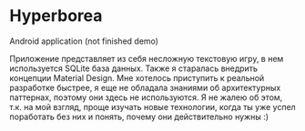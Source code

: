 # Hyperborea
Android application (not finished demo)

Приложение представляет из себя несложную текстовую игру, в нем используется SQLite база данных. 
Также я старалась внедрить концепции Material Design. Мне хотелось приступить к реальной разработке быстрее, 
я еще не обладала знаниями об архитектурных паттернах, поэтому они здесь не используются. Я не жалею об этом, 
т.к. на мой взгляд, проще изучать новые технологии, когда ты уже успел поработать без них и понять, 
почему они действительно нужны :) 
